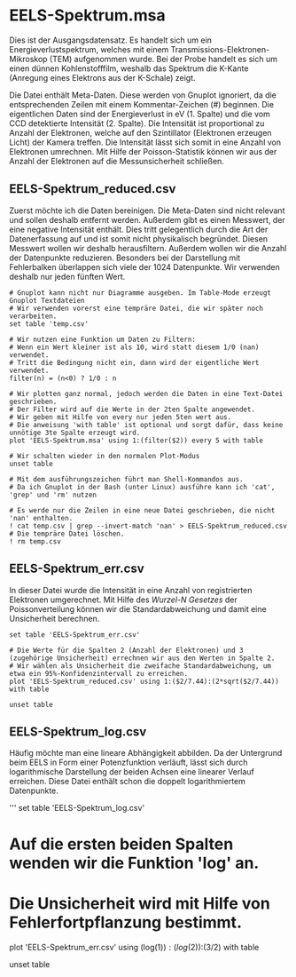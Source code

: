 # EELS-Spektrum.msa

Dies ist der Ausgangsdatensatz. Es handelt sich um ein Energieverlustspektrum, welches mit einem Transmissions-Elektronen-Mikroskop (TEM) aufgenommen wurde. Bei der Probe handelt es sich um einen dünnen Kohlenstofffilm, weshalb das Spektrum die K-Kante (Anregung eines Elektrons aus der K-Schale) zeigt.

Die Datei enthält Meta-Daten. Diese werden von Gnuplot ignoriert, da die entsprechenden Zeilen mit einem Kommentar-Zeichen (#) beginnen. Die eigentlichen Daten sind der Energieverlust in eV (1. Spalte) und die vom CCD detektierte Intensität (2. Spalte). Die Intensität ist proportional zu Anzahl der Elektronen, welche auf den Szintillator (Elektronen erzeugen Licht) der Kamera treffen. Die Intensität lässt sich somit in eine Anzahl von Elektronen umrechnen. Mit Hilfe der Poisson-Statistik können wir aus der Anzahl der Elektronen auf die Messunsicherheit schließen.

## EELS-Spektrum_reduced.csv

Zuerst möchte ich die Daten bereinigen. Die Meta-Daten sind nicht relevant und sollen deshalb entfernt werden. Außerdem gibt es einen Messwert, der eine negative Intensität enthält. Dies tritt gelegentlich durch die Art der Datenerfassung auf und ist somit nicht physikalisch begründet. Diesen Messwert wollen wir deshalb herausfiltern. Außerdem wollen wir die Anzahl der Datenpunkte reduzieren. Besonders bei der Darstellung mit Fehlerbalken überlappen sich viele der 1024 Datenpunkte. Wir verwenden deshalb nur jeden fünften Wert.

```
# Gnuplot kann nicht nur Diagramme ausgeben. Im Table-Mode erzeugt Gnuplot Textdateien
# Wir verwenden vorerst eine tempräre Datei, die wir später noch verarbeiten.
set table 'temp.csv'

# Wir nutzen eine Funktion um Daten zu Filtern:
# Wenn ein Wert kleiner ist als 10, wird statt diesem 1/0 (nan) verwendet.
# Tritt die Bedingung nicht ein, dann wird der eigentliche Wert verwendet.
filter(n) = (n<0) ? 1/0 : n

# Wir plotten ganz normal, jedoch werden die Daten in eine Text-Datei geschrieben.
# Der Filter wird auf die Werte in der 2ten Spalte angewendet.
# Wir geben mit Hilfe von every nur jeden 5ten wert aus.
# Die anweisung 'with table' ist optional und sorgt dafür, dass keine unnötige 3te Spalte erzeugt wird.
plot 'EELS-Spektrum.msa' using 1:(filter($2)) every 5 with table

# Wir schalten wieder in den normalen Plot-Modus
unset table

# Mit dem ausführungszeichen führt man Shell-Kommandos aus.
# Da ich Gnuplot in der Bash (unter Linux) ausführe kann ich 'cat', 'grep' und 'rm' nutzen 

# Es werde nur die Zeilen in eine neue Datei geschrieben, die nicht 'nan' enthalten.
! cat temp.csv | grep --invert-match 'nan' > EELS-Spektrum_reduced.csv
# Die tempräre Datei löschen.
! rm temp.csv
```

## EELS-Spektrum_err.csv

In dieser Datei wurde die Intensität in eine Anzahl von registrierten Elektronen umgerechnet. Mit Hilfe des *Wurzel-N Gesetzes* der Poissonverteilung können wir die Standardabweichung und damit eine Unsicherheit berechnen.

```
set table 'EELS-Spektrum_err.csv'

# Die Werte für die Spalten 2 (Anzahl der Elektronen) und 3 (zugehörige Unsicherheit) errechnen wir aus den Werten in Spalte 2.
# Wir wählen als Unsicherheit die zweifache Standardabweichung, um etwa ein 95%-Konfidenzintervall zu erreichen.
plot 'EELS-Spektrum_reduced.csv' using 1:($2/7.44):(2*sqrt($2/7.44)) with table

unset table
```


## EELS-Spektrum_log.csv

Häufig möchte man eine lineare Abhängigkeit abbilden. Da der Untergrund beim EELS in Form einer Potenzfunktion verläuft, lässt sich durch logarithmische Darstellung der beiden Achsen eine linearer Verlauf erreichen. Diese Datei enthält schon die doppelt logarithmiertem Datenpunkte.

'''
set table 'EELS-Spektrum_log.csv'

# Auf die ersten beiden Spalten wenden wir die Funktion 'log' an.
# Die Unsicherheit wird mit Hilfe von Fehlerfortpflanzung bestimmt.
plot 'EELS-Spektrum_err.csv' using (log($1)):(log($2)):($3/$2) with table

unset table
```
